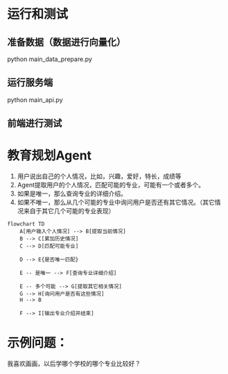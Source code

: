 # 运行和测试
## 准备数据（数据进行向量化）
python main_data_prepare.py

## 运行服务端
python main_api.py

## 前端进行测试


# 教育规划Agent
1. 用户说出自己的个人情况，比如，兴趣，爱好，特长，成绩等
2. Agent提取用户的个人情况，匹配可能的专业，可能有一个或者多个。
3. 如果是唯一，那么查询专业的详细介绍。
4. 如果不唯一，那么从几个可能的专业中询问用户是否还有其它情况。（其它情况来自于其它几个可能的专业表现）

```mermaid
flowchart TD
    A[用户输入个人情况] --> B[提取当前情况]
    B --> C[累加历史情况]
    C --> D[匹配可能专业]

    D --> E{是否唯一匹配}
    
    E -- 是唯一 --> F[查询专业详细介绍]
    
    E -- 多个可能 --> G[提取其它相关情况]
    G --> H[询问用户是否有这些情况]
    H --> B

    F --> I[输出专业介绍并结束]
```

# 示例问题：
我喜欢画画，以后学哪个学校的哪个专业比较好？
